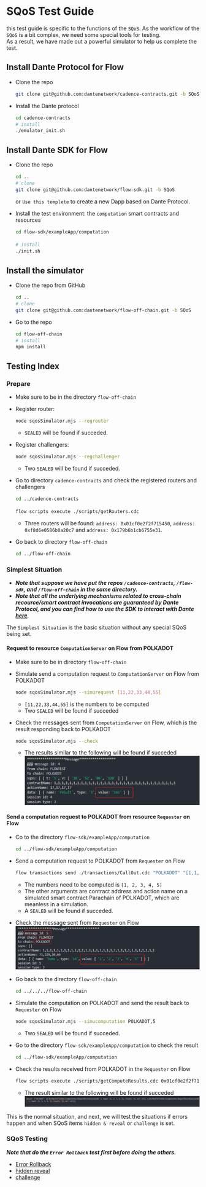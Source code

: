 # SQoS Test Guide

this test guide is specific to the functions of the `SQoS`. As the workflow of the `SQoS` is a bit complex, we need some special tools for testing.  
As a result, we have made out a powerful simulator to help us complete the test.  

## Install Dante Protocol for Flow

- Clone the repo

    ```sh
    git clone git@github.com:dantenetwork/cadence-contracts.git -b SQoS
    ```

- Install the Dante protocol

    ```sh
    cd cadence-contracts
    # install
    ./emulator_init.sh
    ```

## Install Dante SDK for Flow

- Clone the repo

    ```sh
    cd ..
    # clone
    git clone git@github.com:dantenetwork/flow-sdk.git -b SQoS
    ```

    or `Use this templete` to create a new Dapp based on Dante Protocol.

- Install the test environment: the `computation` smart contracts and resources

    ```sh
    cd flow-sdk/exampleApp/computation

    # install
    ./init.sh
    ```

## Install the simulator

- Clone the repo from GitHub

    ```sh
    cd ..
    # clone
    git clone git@github.com:dantenetwork/flow-off-chain.git -b SQoS
    ```

- Go to the repo

    ```sh
    cd flow-off-chain
    # install
    npm install
    ```

## Testing Index
### Prepare

- Make sure to be in the directory `flow-off-chain`
- Register router:  

    ```sh
    node sqosSimulator.mjs --regrouter
    ```

    - `SEALED` will be found if succeded.
- Register challengers:

    ```sh
    node sqosSimulator.mjs --regchallenger
    ```

    - Two `SEALED` will be found if succeded.

- Go to directory `cadence-contracts` and check the registered routers and challengers

    ```sh
    cd ../cadence-contracts

    flow scripts execute ./scripts/getRouters.cdc
    ```

    - Three routers will be found: `address: 0x01cf0e2f2f715450`, `address: 0xf8d6e0586b0a20c7` and `address: 0x179b6b1cb6755e31`.  

- Go back to directory `flow-off-chain`
    ```sh
    cd ../flow-off-chain
    ```

### Simplest Situation

- ***Note that suppose we have put the repos `/cadence-contracts`, `/flow-sdk`, and `/flow-off-chain` in the same directory.***  
- ***Note that all the underlying mechanisms related to cross-chain recource/smart contract invocations are guaranteed by Dante Protocol, and you can find how to use the SDK to interact with Dante [here](https://github.com/dantenetwork/flow-sdk/blob/SQoS/exampleApp/computation/contracts/Cocomputation.cdc).***

The `Simplest Situation` is the basic situation without any special SQoS being set.

#### **Request to resource `ComputationServer` on Flow from POLKADOT**
- Make sure to be in directory `flow-off-chain`
- Simulate send a computation request to `ComputationServer` on Flow from POLKADOT

    ```sh
    node sqosSimulator.mjs --simurequest [11,22,33,44,55]
    ```

    - `[11,22,33,44,55]` is the numbers to be computed
    - Two `SEALED` will be found if succeded
- Check the messages sent from `ComputationServer` on Flow, which is the result responding back to POLKADOT

    ```sh
    node sqosSimulator.mjs --check
    ```

    - The results similar to the following will be found if succeded
    ![img](./imgs/normal-request.png)

#### **Send a computation request to POLKADOT from resource `Requester` on Flow**

- Co to the directory `flow-sdk/exampleApp/computation`

    ```sh
    cd ../flow-sdk/exampleApp/computation
    ```

- Send a computation request to POLKADOT from `Requester` on Flow

    ```sh
    flow transactions send ./transactions/CallOut.cdc "POLKADOT" "[1,1,1,1,1,1,1,1,1,1,1,1,1,1,1,1,1,1,1,1,1,1,1,1,1,1,1,1,1,1,1,1]" "[71, 229, 10, 66]" '[1, 2, 3, 4, 5]' --signer emulator-Alice
    ```

    - The numbers need to be computed is `[1, 2, 3, 4, 5]`
    - The other arguments are contract address and action name on a simulated smart contract Parachain of POLKADOT, which are meanless in a simulation.
    - A `SEALED` will be found if succeded.

- Check the message sent from `Requester` on Flow  
    ![img](./imgs/normal-computation-flow.png)  

- Go back to the directory `flow-off-chain`

    ```sh
    cd ../../../flow-off-chain
    ```

- Simulate the computation on POLKADOT and send the result back to `Requester` on Flow

    ```sh
    node sqosSimulator.mjs --simucomputation POLKADOT,5
    ```

    - Two `SEALED` will be found if succeded.  

- Go to the directory `flow-sdk/exampleApp/computation` to check the result

    ```sh
    cd ../flow-sdk/exampleApp/computation
    ```

- Check the results received from POLKADOT in the `Requester` on Flow

    ```sh
    flow scripts execute ./scripts/getComputeResults.cdc 0x01cf0e2f2f715450
    ```

    - The result similar to the following will be found if succeded   
    ![img](./imgs/normal-computation-result.png)  

This is the normal situation, and next, we will test the situations if errors happen and when SQoS items `hidden & reveal` or `challenge` is set.

### SQoS Testing

***Note that do the `Error Rollback` test first before doing the others.***

- [Error Rollback](./error-rollback.md)
- [hidden reveal](./hidden-reveal.md)
- [challenge](./challenge.md)
